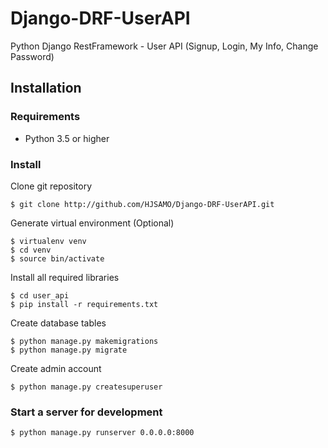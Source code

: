 # Django-DRF-UserAPI

Python Django RestFramework - User API (Signup, Login, My Info, Change Password)
	
## Installation	
### Requirements
* Python 3.5 or higher

### Install
Clone git repository

	$ git clone http://github.com/HJSAMO/Django-DRF-UserAPI.git
  
Generate virtual environment (Optional)

	$ virtualenv venv
	$ cd venv
	$ source bin/activate
  
Install all required libraries

	$ cd user_api
	$ pip install -r requirements.txt
  
Create database tables

	$ python manage.py makemigrations
	$ python manage.py migrate
  
Create admin account

	$ python manage.py createsuperuser
  
### Start a server for development
	$ python manage.py runserver 0.0.0.0:8000
